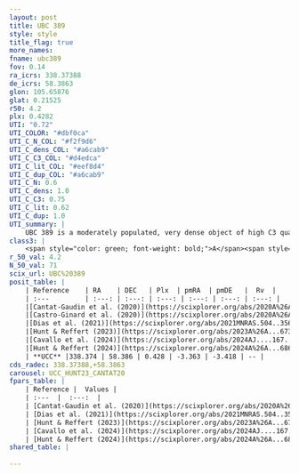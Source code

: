 ```yaml
---
layout: post
title: UBC 389
style: style
title_flag: true
more_names: 
fname: ubc389
fov: 0.14
ra_icrs: 338.37388
de_icrs: 58.3863
glon: 105.65876
glat: 0.21525
r50: 4.2
plx: 0.4282
UTI: "0.72"
UTI_COLOR: "#dbf0ca"
UTI_C_N_COL: "#f2f9d6"
UTI_C_dens_COL: "#a6cab9"
UTI_C_C3_COL: "#d4edca"
UTI_C_lit_COL: "#eef8d4"
UTI_C_dup_COL: "#a6cab9"
UTI_C_N: 0.6
UTI_C_dens: 1.0
UTI_C_C3: 0.75
UTI_C_lit: 0.62
UTI_C_dup: 1.0
UTI_summary: |
    UBC 389 is a moderately populated, very dense object of high C3 quality. It is moderately studied in the literature.
class3: |
    <span style="color: green; font-weight: bold;">A</span><span style="color: #FFC300; font-weight: bold;">B</span>
r_50_val: 4.2
N_50_val: 71
scix_url: UBC%20389
posit_table: |
    | Reference    | RA    | DEC   | Plx  | pmRA  | pmDE   |  Rv  |
    | :---         | :---: | :---: | :---: | :---: | :---: | :---: |
    |[Cantat-Gaudin et al. (2020)](https://scixplorer.org/abs/2020A%26A...640A...1C) | 338.351 | 58.378 | 0.41 | -3.363 | -3.427 | -- |
    |[Castro-Ginard et al. (2020)](https://scixplorer.org/abs/2020A%26A...635A..45C) | 338.336 | 58.365 | 0.414 | -3.393 | -3.432 | -- |
    |[Dias et al. (2021)](https://scixplorer.org/abs/2021MNRAS.504..356D) | 338.342 | 58.373 | 0.41 | -3.382 | -3.415 | -- |
    |[Hunt & Reffert (2023)](https://scixplorer.org/abs/2023A%26A...673A.114H) | 338.351 | 58.402 | 0.413 | -3.346 | -3.374 | -59.496 |
    |[Cavallo et al. (2024)](https://scixplorer.org/abs/2024AJ....167...12C) | 338.369 | 58.388 | 0.423 | -- | -- | -- |
    |[Hunt & Reffert (2024)](https://scixplorer.org/abs/2024A%26A...686A..42H) | 338.351 | 58.402 | 0.413 | -3.346 | -3.374 | -59.496 |
    | **UCC** |338.374 | 58.386 | 0.428 | -3.363 | -3.418 | -- | 
cds_radec: 338.37388,+58.3863
carousel: UCC_HUNT23_CANTAT20
fpars_table: |
    | Reference |  Values |
    | :---  |  :---:  |
    | [Cantat-Gaudin et al. (2020)](https://scixplorer.org/abs/2020A%26A...640A...1C) | `AVNN=1.21, DMNN=11.63, AgeNN=8.01` |
    | [Dias et al. (2021)](https://scixplorer.org/abs/2021MNRAS.504..356D) | `Av=1.686, Dist=2257, logage=7.143, [Fe/H]=0.101` |
    | [Hunt & Reffert (2023)](https://scixplorer.org/abs/2023A%26A...673A.114H) | `AV50=1.508, diffAV50=1.994, MOD50=11.771, logAge50=8.236` |
    | [Cavallo et al. (2024)](https://scixplorer.org/abs/2024AJ....167...12C) | `AV50=1.68, dMod50=11.23, logAge50=8.11, [Fe/H]50=-0.35` |
    | [Hunt & Reffert (2024)](https://scixplorer.org/abs/2024A%26A...686A..42H) | `MassJ=307.632` |
shared_table: |
    
---
```

